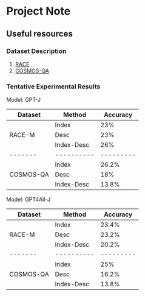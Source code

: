 # Project Note

## Useful resources

### Dataset Description

1. [RACE](https://huggingface.co/datasets/race)
2. [COSMOS-QA](https://huggingface.co/datasets/cosmos_qa)

### Tentative Experimental Results

Model: GPT-J

| Dataset   | Method     | Accuracy  |
| --------- | ---------- | --------- |
|           | Index      | 23%       |
| RACE-M    | Desc       | 23%       |
|           | Index-Desc | 26%       |
| -------   | ---------- | --------- |
|           | Index      | 26.2%     |
| COSMOS-QA | Desc       | 18%       |
|           | Index-Desc | 13.8%     |

Model: GPT4All-J

| Dataset   | Method     | Accuracy  |
| --------- | ---------- | --------- |
|           | Index      | 23.4%     |
| RACE-M    | Desc       | 23.2%     |
|           | Index-Desc | 20.2%     |
| -------   | ---------- | --------- |
|           | Index      | 25%       |
| COSMOS-QA | Desc       | 16.2%     |
|           | Index-Desc | 13.8%     |
